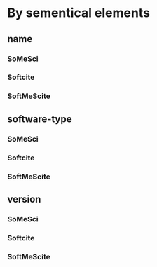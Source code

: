 # By sementical elements

## name

### SoMeSci

### Softcite

### SoftMeScite

## software-type

### SoMeSci

### Softcite

### SoftMeScite

## version

### SoMeSci

### Softcite

### SoftMeScite